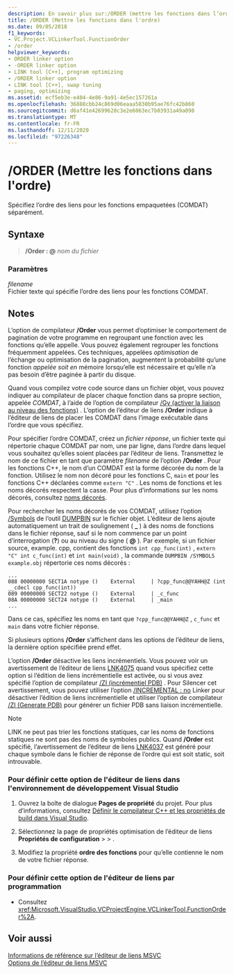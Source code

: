 ```yaml
---
description: En savoir plus sur:/ORDER (mettre les fonctions dans l’ordre)
title: /ORDER (Mettre les fonctions dans l'ordre)
ms.date: 09/05/2018
f1_keywords:
- VC.Project.VCLinkerTool.FunctionOrder
- /order
helpviewer_keywords:
- ORDER linker option
- -ORDER linker option
- LINK tool [C++], program optimizing
- /ORDER linker option
- LINK tool [C++], swap tuning
- paging, optimizing
ms.assetid: ecf5eb3e-e404-4e86-9a91-4e5ec157261a
ms.openlocfilehash: 36888cbb24c869d06eaaa5830b95ae76fc42b860
ms.sourcegitcommit: d6af41e42699628c3e2e6063ec7b03931a49a098
ms.translationtype: MT
ms.contentlocale: fr-FR
ms.lasthandoff: 12/11/2020
ms.locfileid: "97226348"
---
```

# <a name="order-put-functions-in-order"></a>/ORDER (Mettre les fonctions dans l'ordre)

Spécifiez l’ordre des liens pour les fonctions empaquetées (COMDAT) séparément.

## <a name="syntax"></a>Syntaxe

> **/Order : \@** <em>nom du fichier</em>

### <a name="parameters"></a>Paramètres

*filename*<br/>
Fichier texte qui spécifie l’ordre des liens pour les fonctions COMDAT.

## <a name="remarks"></a>Notes

L’option de compilateur **/Order** vous permet d’optimiser le comportement de pagination de votre programme en regroupant une fonction avec les fonctions qu’elle appelle. Vous pouvez également regrouper les fonctions fréquemment appelées. Ces techniques, appelées *optimisation* de l’échange ou optimisation de la pagination, augmentent la probabilité qu’une fonction *appelée soit en* mémoire lorsqu’elle est nécessaire et qu’elle n’a pas besoin d’être paginée à partir du disque.

Quand vous compilez votre code source dans un fichier objet, vous pouvez indiquer au compilateur de placer chaque fonction dans sa propre section, appelée *COMDAT*, à l’aide de l’option de compilateur [/Gy (activer la liaison au niveau des fonctions)](gy-enable-function-level-linking.md) . L’option de l’éditeur de liens **/Order** indique à l’éditeur de liens de placer les COMDAT dans l’image exécutable dans l’ordre que vous spécifiez.

Pour spécifier l’ordre COMDAT, créez un *fichier réponse*, un fichier texte qui répertorie chaque COMDAT par nom, une par ligne, dans l’ordre dans lequel vous souhaitez qu’elles soient placées par l’éditeur de liens. Transmettez le nom de ce fichier en tant que paramètre *filename* de l’option **/Order** . Pour les fonctions C++, le nom d’un COMDAT est la forme décorée du nom de la fonction. Utilisez le nom non décoré pour les fonctions C, `main` et pour les fonctions C++ déclarées comme `extern "C"` . Les noms de fonctions et les noms décorés respectent la casse. Pour plus d’informations sur les noms décorés, consultez [noms décorés](decorated-names.md).

Pour rechercher les noms décorés de vos COMDAT, utilisez l’option [/Symbols](symbols.md) de l’outil [DUMPBIN](dumpbin-reference.md) sur le fichier objet. L’éditeur de liens ajoute automatiquement un trait de soulignement ( **\_** ) à des noms de fonctions dans le fichier réponse, sauf si le nom commence par un point d’interrogation (**?**) ou au niveau du signe ( **\@** ). Par exemple, si un fichier source, example. cpp, contient des fonctions `int cpp_func(int)` , `extern "C" int c_func(int)` et `int main(void)` , la commande `DUMPBIN /SYMBOLS example.obj` répertorie ces noms décorés :

```Output
...
088 00000000 SECT1A notype ()    External     | ?cpp_func@@YAHH@Z (int __cdecl cpp_func(int))
089 00000000 SECT22 notype ()    External     | _c_func
08A 00000000 SECT24 notype ()    External     | _main
...
```

Dans ce cas, spécifiez les noms en tant que `?cpp_func@@YAHH@Z` , `c_func` et `main` dans votre fichier réponse.

Si plusieurs options **/Order** s’affichent dans les options de l’éditeur de liens, la dernière option spécifiée prend effet.

L’option **/Order** désactive les liens incrémentiels. Vous pouvez voir un avertissement de l’éditeur de liens [LNK4075](../../error-messages/tool-errors/linker-tools-warning-lnk4075.md) quand vous spécifiez cette option si l’édition de liens incrémentielle est activée, ou si vous avez spécifié l’option de compilateur [/ZI (incrémentiel PDB)](z7-zi-zi-debug-information-format.md) . Pour Silencer cet avertissement, vous pouvez utiliser l’option [/INCREMENTAL : no](incremental-link-incrementally.md) Linker pour désactiver l’édition de liens incrémentielle et utiliser l’option de compilateur [/ZI (Generate PDB)](z7-zi-zi-debug-information-format.md) pour générer un fichier PDB sans liaison incrémentielle.

> [!NOTE]
> LINK ne peut pas trier les fonctions statiques, car les noms de fonctions statiques ne sont pas des noms de symboles publics. Quand **/Order** est spécifié, l’avertissement de l’éditeur de liens [LNK4037](../../error-messages/tool-errors/linker-tools-warning-lnk4037.md) est généré pour chaque symbole dans le fichier de réponse de l’ordre qui est soit static, soit introuvable.

### <a name="to-set-this-linker-option-in-the-visual-studio-development-environment"></a>Pour définir cette option de l'éditeur de liens dans l'environnement de développement Visual Studio

1. Ouvrez la boîte de dialogue **Pages de propriété** du projet. Pour plus d’informations, consultez [Définir le compilateur C++ et les propriétés de build dans Visual Studio](../working-with-project-properties.md).

1. Sélectionnez la page de propriétés optimisation de l’éditeur de liens **Propriétés de configuration**  >    >   .

1. Modifiez la propriété **ordre des fonctions** pour qu’elle contienne le nom de votre fichier réponse.

### <a name="to-set-this-linker-option-programmatically"></a>Pour définir cette option de l'éditeur de liens par programmation

- Consultez <xref:Microsoft.VisualStudio.VCProjectEngine.VCLinkerTool.FunctionOrder%2A>.

## <a name="see-also"></a>Voir aussi

[Informations de référence sur l’éditeur de liens MSVC](linking.md)<br/>
[Options de l’éditeur de liens MSVC](linker-options.md)
